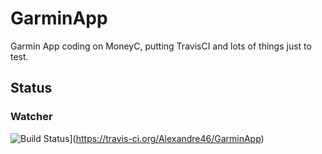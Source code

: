 # GarminApp
Garmin App coding on MoneyC, putting TravisCI and lots of things just to test.

## Status

### Watcher 
![Build Status](https://travis-ci.org/Alexandre46/GarminApp.svg?branch=watcher)](https://travis-ci.org/Alexandre46/GarminApp)

